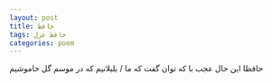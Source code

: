 ```yaml
---
layout: post
title: حافظ
tags: حافظ غزل
categories: poem
---
```


حافظا این حال عجب با که توان گفت که ما / بلبلانیم که در موسم گل خاموشیم
